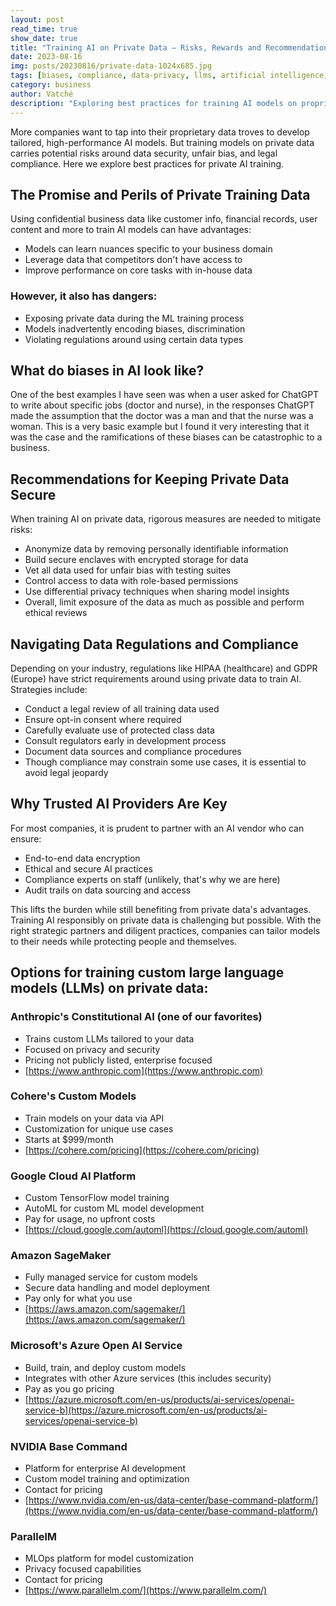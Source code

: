 ```yaml
---
layout: post
read_time: true
show_date: true
title: "Training AI on Private Data – Risks, Rewards and Recommendations"
date: 2023-08-16
img: posts/20230816/private-data-1024x685.jpg
tags: [biases, compliance, data-privacy, llms, artificial intelligence, machine learning]
category: business
author: Vatché
description: "Exploring best practices for training AI models on proprietary data while managing risks around security, bias, and legal compliance."
---
```


More companies want to tap into their proprietary data troves to develop tailored, high-performance AI models. But training models on private data carries potential risks around data security, unfair bias, and legal compliance. Here we explore best practices for private AI training.

## The Promise and Perils of Private Training Data

Using confidential business data like customer info, financial records, user content and more to train AI models can have advantages:

- Models can learn nuances specific to your business domain
- Leverage data that competitors don't have access to
- Improve performance on core tasks with in-house data

### However, it also has dangers:

- Exposing private data during the ML training process
- Models inadvertently encoding biases, discrimination
- Violating regulations around using certain data types

## What do biases in AI look like?

One of the best examples I have seen was when a user asked for ChatGPT to write about specific jobs (doctor and nurse), in the responses ChatGPT made the assumption that the doctor was a man and that the nurse was a woman. This is a very basic example but I found it very interesting that it was the case and the ramifications of these biases can be catastrophic to a business.

## Recommendations for Keeping Private Data Secure

When training AI on private data, rigorous measures are needed to mitigate risks:

- Anonymize data by removing personally identifiable information
- Build secure enclaves with encrypted storage for data
- Vet all data used for unfair bias with testing suites
- Control access to data with role-based permissions
- Use differential privacy techniques when sharing model insights
- Overall, limit exposure of the data as much as possible and perform ethical reviews

## Navigating Data Regulations and Compliance

Depending on your industry, regulations like HIPAA (healthcare) and GDPR (Europe) have strict requirements around using private data to train AI. Strategies include:

- Conduct a legal review of all training data used
- Ensure opt-in consent where required
- Carefully evaluate use of protected class data
- Consult regulators early in development process
- Document data sources and compliance procedures
- Though compliance may constrain some use cases, it is essential to avoid legal jeopardy

## Why Trusted AI Providers Are Key

For most companies, it is prudent to partner with an AI vendor who can ensure:

- End-to-end data encryption
- Ethical and secure AI practices
- Compliance experts on staff (unlikely, that's why we are here)
- Audit trails on data sourcing and access

This lifts the burden while still benefiting from private data's advantages. Training AI responsibly on private data is challenging but possible. With the right strategic partners and diligent practices, companies can tailor models to their needs while protecting people and themselves.

## Options for training custom large language models (LLMs) on private data:

### Anthropic's Constitutional AI (one of our favorites)

- Trains custom LLMs tailored to your data
- Focused on privacy and security
- Pricing not publicly listed, enterprise focused
- [https://www.anthropic.com](https://www.anthropic.com)

### Cohere's Custom Models

- Train models on your data via API
- Customization for unique use cases
- Starts at $999/month
- [https://cohere.com/pricing](https://cohere.com/pricing)

### Google Cloud AI Platform

- Custom TensorFlow model training
- AutoML for custom ML model development
- Pay for usage, no upfront costs
- [https://cloud.google.com/automl](https://cloud.google.com/automl)

### Amazon SageMaker

- Fully managed service for custom models
- Secure data handling and model deployment
- Pay only for what you use
- [https://aws.amazon.com/sagemaker/](https://aws.amazon.com/sagemaker/)

### Microsoft's Azure Open AI Service

- Build, train, and deploy custom models
- Integrates with other Azure services (this includes security)
- Pay as you go pricing
- [https://azure.microsoft.com/en-us/products/ai-services/openai-service-b](https://azure.microsoft.com/en-us/products/ai-services/openai-service-b)

### NVIDIA Base Command

- Platform for enterprise AI development
- Custom model training and optimization
- Contact for pricing
- [https://www.nvidia.com/en-us/data-center/base-command-platform/](https://www.nvidia.com/en-us/data-center/base-command-platform/)

### ParallelM

- MLOps platform for model customization
- Privacy focused capabilities
- Contact for pricing
- [https://www.parallelm.com/](https://www.parallelm.com/)